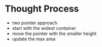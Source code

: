 # Thought Process

- two pointer approach
- start with the widest container
- move the pointer with the smaller height
- update the max area
